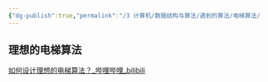 ```yaml
---
{"dg-publish":true,"permalink":"/3 计算机/数据结构与算法/遇到的算法/电梯算法/","title":"电梯算法"}
---
```



## 理想的电梯算法
[如何设计理想的电梯算法？\_哔哩哔哩\_bilibili](https://www.bilibili.com/video/BV13h4y1C7qZ/?spm_id_from=333.1007.tianma.15-2-56.click&vd_source=20cb3e7c6ad3d64f0eb2d763ff005080)